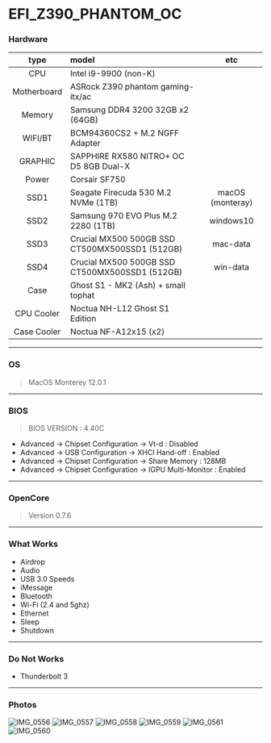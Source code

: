 # EFI_Z390_PHANTOM_OC

### Hardware
| type | model | etc |
|:----:|:------|:-----:|
| CPU | Intel i9-9900 (non-K) |   |
| Motherboard | ASRock Z390 phantom gaming-itx/ac |   |
| Memory | Samsung DDR4 3200 32GB x2 (64GB) |   |
| WIFI/BT | BCM94360CS2 + M.2 NGFF Adapter |   |
| GRAPHIC | SAPPHIRE RX580 NITRO+ OC D5 8GB Dual-X |   |
| Power | Corsair SF750 |   |
| SSD1 |  Seagate Firecuda 530 M.2 NVMe (1TB)  | macOS (monteray)  |
| SSD2 |  Samsung 970 EVO Plus M.2 2280 (1TB)  |  windows10 |
| SSD3 |  Crucial MX500 500GB SSD CT500MX500SSD1 (512GB)  | mac-data  |
| SSD4 |  Crucial MX500 500GB SSD CT500MX500SSD1 (512GB)  |  win-data |
| Case |  Ghost S1 - MK2 (Ash) + small tophat  |   |
| CPU Cooler |  Noctua NH-L12 Ghost S1 Edition |   |
| Case Cooler |  Noctua NF-A12x15 (x2) |   |
---
### OS
> MacOS Monterey 12.0.1
---
### BIOS
> BIOS VERSION : 4.40C
* Advanced → Chipset Configuration → Vt-d : Disabled
* Advanced → USB Configuration → XHCI Hand-off : Enabled
* Advanced → Chipset Configuration → Share Memory : 128MB
* Advanced → Chipset Configuration → IGPU Multi-Monitor : Enabled
---
### OpenCore
> Version 0.7.6

---
### What Works
* Airdrop
* Audio
* USB 3.0 Speeds
* iMessage
* Bluetooth
* Wi-Fi (2.4 and 5ghz)
* Ethernet
* Sleep
* Shutdown
---
### Do Not Works
* Thunderbolt 3
---
### Photos
![IMG_0556](https://user-images.githubusercontent.com/67728580/128796252-58d3717e-8fd2-49b2-916b-2d472fd42190.JPG)
![IMG_0557](https://user-images.githubusercontent.com/67728580/128796263-0919bf08-6cb0-4288-ace3-e50d1f43436d.JPG)
![IMG_0558](https://user-images.githubusercontent.com/67728580/128796269-d6637b44-e7f1-4742-a53b-3cee1bcd36ee.JPG)
![IMG_0559](https://user-images.githubusercontent.com/67728580/128796272-83b1ff2a-2e9e-4ff2-806b-03182bad164c.JPG)
![IMG_0561](https://tva1.sinaimg.cn/large/008i3skNgy1gtbgowj40sj31900u0jze.jpg)
![IMG_0560](https://user-images.githubusercontent.com/67728580/128796276-79a9290e-2ce9-4e71-8a89-e1025a942248.JPG)
